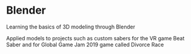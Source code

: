 # Blender
Learning the basics of 3D modeling through Blender

Applied models to projects such as custom sabers for the VR game Beat Saber and for Global Game Jam 2019 game called Divorce Race
